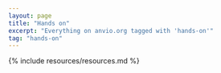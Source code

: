 ```yaml
---
layout: page
title: "Hands on"
excerpt: "Everything on anvio.org tagged with 'hands-on'"
tag: "hands-on"
---
```


{% include resources/resources.md %}
